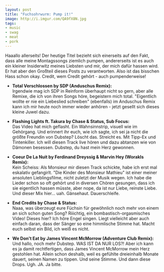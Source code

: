 ```yaml
---
layout: post
title: "Fuchsohrwurm: Pump it!"
image: http://i.imgur.com/QA9fX8N.jpg
tags:
- music
- swag
- meat
- pork
---
```


Haaallo allerseits!
Der heutige Titel bezieht sich einerseits auf den Fakt, dass alle meine Montagssongs ziemlich pumpen, andererseits ist es auch ein kleiner Insiderwitz meines Liebsten und mir, der mich dafür hassen wird. Er hat aber den Großteil dieses Posts zu verantworten. Also ist das bisschen Hass schon okay. Credit, wem Credit gehört - auch pumpenderweise!  

* **Total Verschlossen by SDP (Anduschus Remix):**  
Irgendwie mag ich SDP in Reinform überhaupt nicht so gern, aber alle Remixe, die ich von ihren Songs höre, begeistern mich total. "Eigentlich wollte er nie ein Liebeslied schreiben" (ebenfalls) im Anduschus Remix kann ich mir heute noch immer wieder anhören - jetzt gesellt sich dieses kleine Juwel dazu.  

* **Flashing Lights ft. Takura by Chase & Status, Sub Focus:**   
Das Video hat mich geflasht. Ein Wahnsinnstrip, visuell wie im Gehörgang. Und erinnert ihr euch, wie ich sagte, ich sei ja nicht die größte Freundin von Dubstep? Löscht das. Streicht es. Mit Tipp-Ex und Tintenkiller. Ich will diesen Track live hören und dazu abtanzen wie von Dämonen besessen. Dubstep, du hast mein Herz gewonnen.   

* **Coeur De La Nuit by Ferdinand Dreyssig & Marvin Hey (Worakls Remix):**   
Kein Scheiss: Als Monsieur mir diesen Track schickte, habe ich erst mal eskalativ gefangirlt. "Die Kinder des Monsieur Mathieu" ist einer meiner ansoluten Lieblingsfilme, nicht zuletzt der Musik wegen. Ich habe die Lieder schon so oft gehört und in diversen Chören gesungen, dass ich sie eigentlich hassen müsste, aber nope, da ist nur Liebe, reinste Liebe. Und dieser Mix hier... uah. Gänsehaut. Dauerschleife.  
  
* **End Credits by Chase & Status:**  
Naaa, was überzeugt eure Füchsin für gewöhnlich noch mehr von einem an sich schon guten Song? Riiichtig, ein bombastisch-orgasmisches Video! Dieses hier? Ich höre Engel singen. Liegt vielleicht aber auch einfach daran, dass der Sänger so eine himmlische Stimme hat. Macht euch selbst ein Bild, ich weiß es nicht.

* **We Don't Eat by James Vincent McMorrow (Adventure Club Remix):**    
Und hallo, noch mehr Dubstep. WAS IST DA NUR LOS?! Aber ich kann es ja damit rechtfertigen, dass James Vincent McMorrow mein Herz gestohlen hat. Allein schon deshalb, weil es gefühlte dreieinhalb Monate dauert, seinen Namen zu tippen. Und seine Stimme. Und dann diese Drops. Ugh. JA. Ja bitte.



